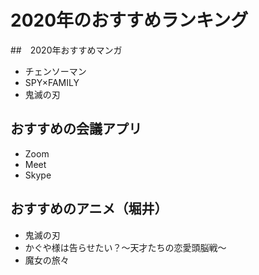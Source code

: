 # 2020年のおすすめランキング

##　2020年おすすめマンガ
- チェンソーマン
- SPY×FAMILY
- 鬼滅の刃

## おすすめの会議アプリ
- Zoom
- Meet
- Skype

## おすすめのアニメ（堀井）
- 鬼滅の刃
- かぐや様は告らせたい？～天才たちの恋愛頭脳戦～
- 魔女の旅々
